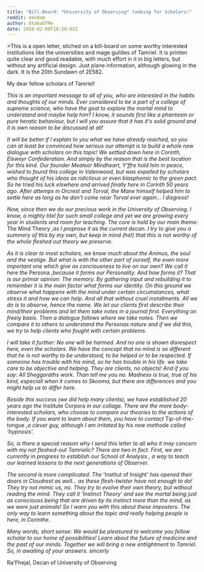 ```yaml
---
title: "Bill-Board: *University of Observing* looking for Scholars!"
reddit: 44s8nm
author: OtakuOfMe
date: 2016-02-08T18:29:02Z
---
```


&gt;This is a open letter, stiched on a bill-board on some worthy interested institutions like the universities and mage guildes of Tamriel. It is printen quite clear and good readable, with much effort in it in big letters, but without any artificial design. Just plane information, although glowing in the dark. It is the 20th Sundawn of 2E582.

My dear fellow scholars of Tamriel!

*This is an important message to all of you, who are interested in the habits and thoughts of our minds. Ever considered to be a part of a college of supreme science, who have the goal to explore the mortal mind to understand and maybe help him? I know, it sounds first like a phantasm or pure heratic behaviour, but I will you assure that it has it's solid ground and it is own reason to be discussed at all!*

*It will be better if I explain to you what we have already reached, so you can at least be convinced how serious our attempt is to build a whole new dialogue with scholars on this topic! We settled down here in Corinth, Elsweyr Confederation. And simply by the reason that is the best location for this kind. Our founder Mealeor Mindheart, Y'ffre hold him in peace, wished to found this college in Valenwood, but was expelled by scholars who thought of his ideas as ridiclious or even blasphemic to the green pact. So he tried his luck elswhere and arrived finally here in Corinth 50 years ago. After attemps in Orcrest and Torval, the Mane himself helped him to settle here as long as he don't come near Torval ever again... I disgress!*

*Now, since then we do our precious work in the University of Observing. I know, a mighty titel for such small college and yet we are growing every year in students and room for teaching. The core is hold by our main theme: The* Mind Theory *,as I proprose it as the current decan. I try to give you a summery of this by my own, but keep in mind (ha!) that this is not worthy of the whole fleshed out theory we preserve.*

*As it is clear to most scholars, we know much about the Animus, the soul and the vestige. But what is with the other part of ourself, the even more important one which give as conciousness to live on our own? We call it here the* Persona *,because it forms our Personality. And how forms it? That is our primar opinion: The memory. By gathering input and rebuilding it to remember it is the main factor what forms our identity. On this ground we observe what happens with the mind under certain circumstances, what stress it and how we can help. And all that without cruel installments. All we do is to observe, hence the name. We let our clients first describe their mind/their problems and let them take notes in a journal first. Everything on freely basis. Then a dialogue follows where we take notes. Then we compare it to others to understand the Personas nature and if we did this, we try to help clients who fought with certain problems.*

*I will take it further: No one will be harmed. And no one is shown disrespect here, even the scholars. We have the concept that no mind is so different that he is not worthy to be understood, to be helped or to be respected. If someone has trouble with his mind, so he has trouble in his life. we take care to be objective and helping. They are clients, no objects! And if you say: All Sheggoraths work. Than tell me you no. Madness is true, true of his kind, especiall when it comes to Skooma, but there are differences and you might help us to differ here.*

*Beside this success (we did help many clients), we have established 20 years ago the* Institute Corpora *in our collage. There are the more body-interested scholars, who choose to compare our theories to the actions of the body. If you want to learn about them, you have to contact* Tip-of-the-tongue *,a clever guy, although I am irritated by his new methode called 'hypnosis'.* 

*So, is there a special reason why I send this letter to all who it may concern with my not fleshed-out Tamrielic? There are two in fact. First, we are currently in progress to establish our* School of Analysis *, a way to teach our learned lessons to the next generations of Observer.*

*The second is more complicated. The* 'Institut of Insight' *has opened their doors in Cloudrest as well... as these flesh-twister have not enough to do! They try not mimic us, no. They try to evolve their own theory, but without reading the mind. They call it 'Instinct Theory' and see the mortal being just as consciouss being that are driven by its instinct more than the mind, as we were just animals! So I warn you with this about these imposters. The only way to learn something about the topic and really helping people is here, in Corinthe.*

*Many words, short sense: We would be pleasured to welcome you fellow scholar to our home of possibilities! Learn about the future of medicine and the past of our minds. Together we will bring a new entlightment to Tamriel. So, in awaiting of your answers. sincerly*

Ra'Fhejal, Decan of University of Observing


